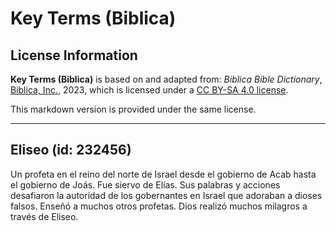 # Key Terms (Biblica)

## License Information

**Key Terms (Biblica)** is based on and adapted from: _Biblica Bible Dictionary_, [Biblica, Inc.](https://www.biblica.com/), 2023, which is licensed under a [CC BY-SA 4.0 license](https://creativecommons.org/licenses/by-sa/4.0/legalcode.en).

This markdown version is provided under the same license.



--------------------------------

## Eliseo (id: 232456)

Un profeta en el reino del norte de Israel desde el gobierno de Acab hasta el gobierno de Joás. Fue siervo de Elías. Sus palabras y acciones desafiaron la autoridad de los gobernantes en Israel que adoraban a dioses falsos. Enseñó a muchos otros profetas. Dios realizó muchos milagros a través de Eliseo.


